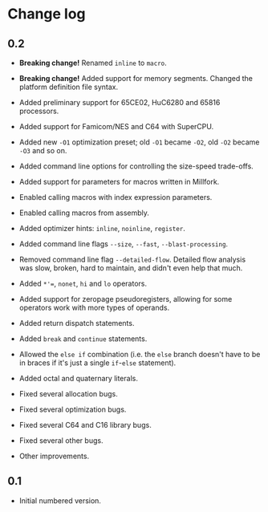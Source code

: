 # Change log

## 0.2

* **Breaking change!** Renamed `inline` to `macro`.

* **Breaking change!** Added support for memory segments. Changed the platform definition file syntax.

* Added preliminary support for 65CE02, HuC6280 and 65816 processors.

* Added support for Famicom/NES and C64 with SuperCPU.

* Added new `-O1` optimization preset; old `-O1` became `-O2`, old `-O2` became `-O3` and so on.

* Added command line options for controlling the size-speed trade-offs.

* Added support for parameters for macros written in Millfork.

* Enabled calling macros with index expression parameters.

* Enabled calling macros from assembly.

* Added optimizer hints: `inline`, `noinline`, `register`.
 
* Added command line flags `--size`, `--fast`, `--blast-processing`.
 
* Removed command line flag `--detailed-flow`. 
Detailed flow analysis was slow, broken, hard to maintain, and didn't even help that much.

* Added `*'=`, `nonet`, `hi` and `lo` operators.

* Added support for zeropage pseudoregisters, allowing for some operators work with more types of operands. 

* Added return dispatch statements.

* Added `break` and `continue` statements.

* Allowed the `else if` combination (i.e. the `else` branch doesn't have to be in braces if it's just a single `if`-`else` statement).

* Added octal and quaternary literals.

* Fixed several allocation bugs.

* Fixed several optimization bugs.

* Fixed several C64 and C16 library bugs.

* Fixed several other bugs.

* Other improvements.

## 0.1

* Initial numbered version.